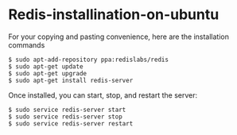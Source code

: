 # Redis-installination-on-ubuntu

For your copying and pasting convenience, here are the installation commands

    $ sudo apt-add-repository ppa:redislabs/redis
    $ sudo apt-get update
    $ sudo apt-get upgrade
    $ sudo apt-get install redis-server

Once installed, you can start, stop, and restart the server:

    $ sudo service redis-server start
    $ sudo service redis-server stop
    $ sudo service redis-server restart
